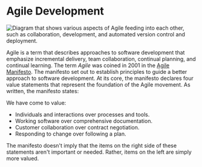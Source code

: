 # Agile Development

![Diagram that shows various aspects of Agile feeding into each other, such as collaboration, development, and automated version control and deployment.](https://learn.microsoft.com/en-us/devops/\_img/whatisagile\_600x300.png)

Agile is a term that describes approaches to software development that emphasize incremental delivery, team collaboration, continual planning, and continual learning. The term _Agile_ was coined in 2001 in the [Agile Manifesto](http://agilemanifesto.org/). The manifesto set out to establish principles to guide a better approach to software development. At its core, the manifesto declares four value statements that represent the foundation of the Agile movement. As written, the manifesto states:

We have come to value:

* Individuals and interactions over processes and tools.
* Working software over comprehensive documentation.
* Customer collaboration over contract negotiation.
* Responding to change over following a plan.

The manifesto doesn't imply that the items on the right side of these statements aren't important or needed. Rather, items on the left are simply more valued.
